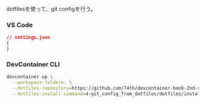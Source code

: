 dotfilesを使って、git configを行う。

### VS Code

```json
// settings.json
{
}
```

### DevContainer CLI

```bash
devcontainer up \
  --workspace-folder=. \
  --dotfiles-repository=https://github.com/74th/devcontainer-book-2nd-samples.git \
  --dotfiles-install-command=4-git_config_from_dotfiles/dotfiles/install.sh \
```